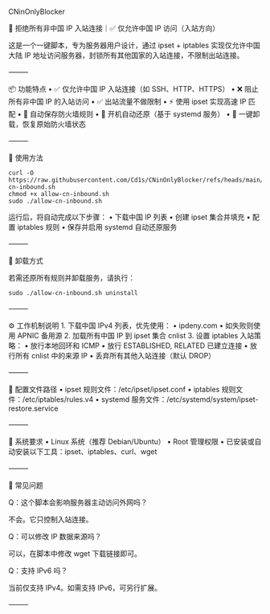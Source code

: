 CNinOnlyBlocker

🚫 拒绝所有非中国 IP 入站连接｜✅ 仅允许中国 IP 访问（入站方向）

这是一个一键脚本，专为服务器用户设计，通过 ipset + iptables 实现仅允许中国大陆 IP 地址访问服务器，封锁所有其他国家的入站连接，不限制出站连接。

⸻

📦 功能特点
	•	✅ 仅允许中国 IP 入站连接（如 SSH、HTTP、HTTPS）
	•	❌ 阻止所有非中国 IP 的入站访问
	•	✅ 出站流量不做限制
	•	⚡ 使用 ipset 实现高速 IP 匹配
	•	💾 自动保存防火墙规则
	•	🔁 开机自动还原（基于 systemd 服务）
	•	🧹 一键卸载，恢复原始防火墙状态

⸻

🚀 使用方法

 ```
curl -O https://raw.githubusercontent.com/Cd1s/CNinOnlyBlocker/refs/heads/main/allow-cn-inbound.sh
chmod +x allow-cn-inbound.sh
sudo ./allow-cn-inbound.sh
``` 

运行后，将自动完成以下步骤：
	•	下载中国 IP 列表
	•	创建 ipset 集合并填充
	•	配置 iptables 规则
	•	保存并启用 systemd 自动还原服务

⸻

🧯 卸载方式

若需还原所有规则并卸载服务，请执行：

``` 
sudo ./allow-cn-inbound.sh uninstall
``` 

⸻

⚙️ 工作机制说明
	1.	下载中国 IPv4 列表，优先使用：
	•	ipdeny.com
	•	如失败则使用 APNIC 备用源
	2.	加载所有中国 IP 到 ipset 集合 cnlist
	3.	设置 iptables 入站策略：
	•	放行本地回环和 ICMP
	•	放行 ESTABLISHED, RELATED 已建立连接
	•	放行所有 cnlist 中的来源 IP
	•	丢弃所有其他入站连接（默认 DROP）

⸻

📂 配置文件路径
	•	ipset 规则文件：/etc/ipset/ipset.conf
	•	iptables 规则文件：/etc/iptables/rules.v4
	•	systemd 服务文件：/etc/systemd/system/ipset-restore.service

⸻

🔧 系统要求
	•	Linux 系统（推荐 Debian/Ubuntu）
	•	Root 管理权限
	•	已安装或自动安装以下工具：ipset、iptables、curl、wget

⸻

🙋 常见问题

Q：这个脚本会影响服务器主动访问外网吗？

不会。它只控制入站连接。

Q：可以修改 IP 数据来源吗？

可以，在脚本中修改 wget 下载链接即可。

Q：支持 IPv6 吗？

当前仅支持 IPv4。如需支持 IPv6，可另行扩展。

⸻

